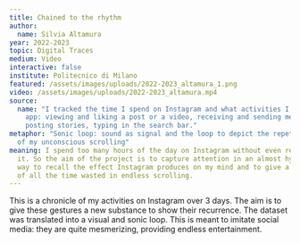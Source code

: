 ```yaml
---
title: Chained to the rhythm
author:
  name: Silvia Altamura
year: 2022-2023
topic: Digital Traces
medium: Video
interactive: false
institute: Politecnico di Milano
featured: /assets/images/uploads/2022-2023_altamura_1.png
video: /assets/images/uploads/2022-2023_altamura.mp4
source:
  name: "I tracked the time I spend on Instagram and what activities I do in the
    app: viewing and liking a post or a video, receiving and sending messages,
    posting stories, typing in the search bar."
metaphor: "Sonic loop: sound as signal and the loop to depict the repetitiveness
  of my unconscious scrolling"
meaning: I spend too many hours of the day on Instagram without even realizing
  it. So the aim of the project is to capture attention in an almost hypnotic
  way to recall the effect Instagram produces on my mind and to give a measure
  of all the time wasted in endless scrolling.
---
```

This is a chronicle of my activities on Instagram over 3 days. The aim is to give these gestures a new substance to show their recurrence. The dataset was translated into a visual and sonic loop. This is meant to imitate social media: they are quite mesmerizing, providing endless entertainment.